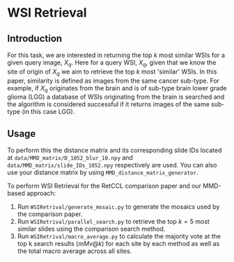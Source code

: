 # WSI Retrieval

## Introduction
For this task, we are interested in returning the top $k$ most similar WSIs for a given query image, $X_q$. Here for a query WSI, $X_q$, given that we know the site of origin of $X_q$ we aim to retrieve the top $k$ most 'similar' WSIs. In this paper, similarity is defined as images from the same cancer sub-type. For example, if $X_q$ originates from the brain and is of sub-type brain lower grade glioma (LGG) a database of WSIs originating from the brain is searched and the algorithm is considered successful if it returns images of the same sub-type (in this case LGG).

## Usage
To perform this the distance matrix and its corresponding slide IDs located at `data/MMD_matrix/D_1052_blur_10.npy` and `data/MMD_matrix/slide_IDs_1052.npy` respectively are used. You can also use your distance matrix by using `MMD_distance_matrix_generator`.

To perform WSI Retrieval for the RetCCL comparison paper and our MMD-based approach:
1) Run `WSIRetrival/generate_mosaic.py` to generate the mosaics used by the comparison paper.
2) Run `WSIRetrival/parallel_search.py` to retrieve the top $k=5$ most similar slides using the comparison search method.
3) Run `WSIRetrival/macro_average.py` to calculate the majority vote at the top k search results ($mMv@k$) for each site by each method as well as the total macro average across all sites.
